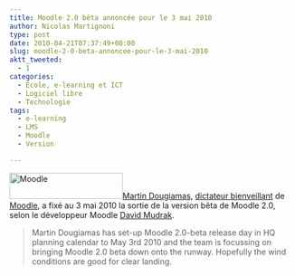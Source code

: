 ```yaml
---
title: Moodle 2.0 bêta annoncée pour le 3 mai 2010
author: Nicolas Martignoni
type: post
date: 2010-04-21T07:37:49+00:00
slug: moodle-2-0-beta-annoncee-pour-le-3-mai-2010
aktt_tweeted:
  - 1
categories:
  - École, e-learning et ICT
  - Logiciel libre
  - Technologie
tags:
  - e-learning
  - LMS
  - Moodle
  - Version

---
```

[<img class="alignright size-full wp-image-458" title="moodle-logo" src="https://blog.martignoni.net/wp-content/uploads/2010/04/moodle-logo.gif" alt="Moodle" width="200" height="46" />][1][Martin Dougiamas][2], [dictateur bienveillant][3] de [Moodle][4], a fixé au 3 mai 2010 la sortie de la version bêta de Moodle 2.0, selon le développeur Moodle [David Mudrak][5].

> Martin Dougiamas has set-up Moodle 2.0-beta release day in HQ planning calendar to May 3rd 2010 and the team is focussing on bringing Moodle 2.0 beta down onto the runway. Hopefully the wind conditions are good for clear landing.

 [1]: https://blog.martignoni.net/wp-content/uploads/2010/04/moodle-logo.gif
 [2]: http://en.wikipedia.org/wiki/Martin_Dougiamas
 [3]: http://fr.wikipedia.org/wiki/Benevolent_Dictator_for_Life
 [4]: http://moodle.org/
 [5]: http://blog.mudrak.name/2010/04/moodle-development-traffic-152010/